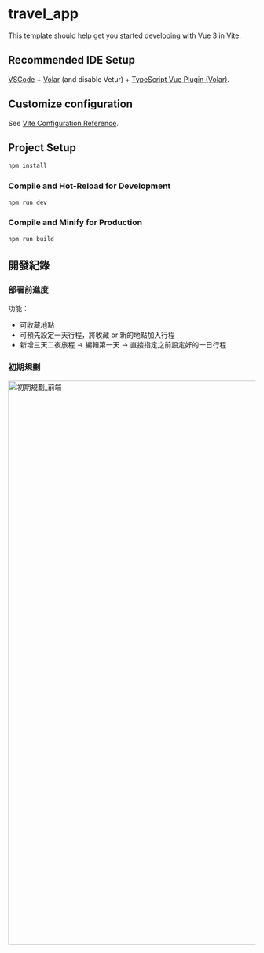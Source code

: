 # travel_app

This template should help get you started developing with Vue 3 in Vite.

## Recommended IDE Setup

[VSCode](https://code.visualstudio.com/) + [Volar](https://marketplace.visualstudio.com/items?itemName=johnsoncodehk.volar) (and disable Vetur) + [TypeScript Vue Plugin (Volar)](https://marketplace.visualstudio.com/items?itemName=johnsoncodehk.vscode-typescript-vue-plugin).

## Customize configuration

See [Vite Configuration Reference](https://vitejs.dev/config/).

## Project Setup

```sh
npm install
```

### Compile and Hot-Reload for Development

```sh
npm run dev
```

### Compile and Minify for Production

```sh
npm run build
```

## 開發紀錄
### 部署前進度
功能：
- 可收藏地點
- 可預先設定一天行程，將收藏 or 新的地點加入行程
- 新增三天二夜旅程 → 編輯第一天 → 直接指定之前設定好的一日行程

### 初期規劃
<img width="1146" alt="初期規劃_前端" src="https://user-images.githubusercontent.com/69729674/158379705-7ce66e8d-ab88-4198-b788-f491bc3e05ad.png">

